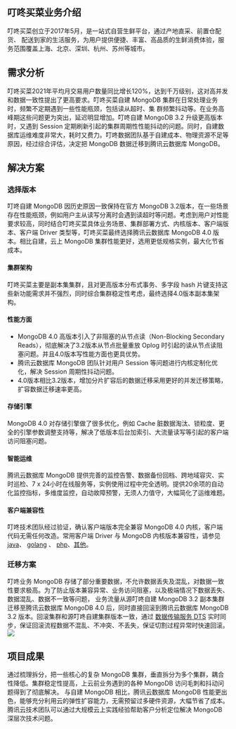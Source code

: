 ## 叮咚买菜业务介绍
叮咚买菜创立于2017年5月，是一站式自营生鲜平台，通过产地直采、前置仓配货、 配送到家的生活服务，为用户提供便捷、丰富、高品质的生鲜消费体验，服务范围覆盖上海、北京、深圳、杭州、苏州等城市。

## 需求分析
叮咚买菜2021年平均月交易用户数量同比增长120%，达到千万级别，这对高并发和数据一致性提出了更高要求。叮咚买菜自建 MongoDB 集群在日常处理业务时，频繁不定期遇到一些性能瓶颈，包括读从超时、集 群频繁抖动等。在业务高峰期这些问题更为突出，延迟明显增加。叮咚自建 MongoDB 3.2 升级更高版本时，又遇到 Session 定期刷新引起的集群周期性性能抖动的问题。同时，自建数据库运维难度非常大，耗时又费力。叮咚数据团队基于自建成本、物理资源不足等原因，经过综合评估，决定把 MongoDB 数据迁移到腾讯云数据库 MongoDB。 

## 解决方案
### 选择版本
叮咚自建 MongoDB 因历史原因一致保持在官方 MongoDB 3.2版本，在一些场景存在性能瓶颈，例如用户主从读写分离时会遇到读超时等问题。考虑到用户对性能要求较高，同时结合叮咚买菜具体业务场景、集群部署方式、内核版本、客户端版本、客户端 Driver 类型等，叮咚买菜最终选择腾讯云数据库 MongoDB 4.0 版本。相比自建，云上 MongoDB 集群性能更好，选用更低规格实例，最大化节省成本。

#### 集群架构
叮咚买菜主要是副本集集群，且对更高版本分布式事务、多字段 hash 片键支持这些新功能需求并不强烈，同时综合集群稳定性考虑，最终选择4.0版本副本集架构。 

#### 性能方面
- MongoDB 4.0 高版本引入了非阻塞的从节点读（Non-Blocking Secondary Reads），彻底解决了3.2版本从节点批量重放 Oplog 时引起的读从节点读阻塞问题。并且4.0版本写性能方面也更具优势。
- 腾讯云数据库 MongoDB 团队针对用户 Session 等问题进行内核定制化优化，解决 Session 周期性抖动问题。
- 4.0版本相比3.2版本，增加分片扩容后的数据迁移采用更好的并发迁移策略，扩容数据迁移速率更高。 

#### 存储引擎
MongoDB 4.0 对存储引擎做了很多优化，例如 Cache 脏数据淘汰、锁粒度、更全的引擎参数调整支持等，解决了低版本后台加索引、大流量读写等引起的客户端访问阻塞问题。 

#### 智能运维
腾讯云数据库 MongoDB 提供完善的监控告警、数据备份回档、跨地域容灾、实时巡检、7 x 24小时在线服务等，实例使用过程中完全透明。提供20余项的自动化监控指标，多维度监控，自动故障预警，无须人力值守，大幅简化了运维难题。

####  客户端兼容性
叮咚技术团队经过验证，确认客户端版本完全兼容 MongoDB 4.0 内核，客户端代码无需任何改造。常用客户端 Driver 与 MongoDB 内核版本兼容性，请参见 [java](https://mp.weixin.qq.com/s/tO7dMzBkapX3YZbZzdGiig?vid=1688856270234562&deviceid=b0dd0d46-cea7-4960-b780-452e842760cb&version=4.0.20.6009&platform=win)、 [golang](https://www.mongodb.com/docs/drivers/go/current/compatibility/) 、 [php]( https://docs.mongodb.com/drivers/php/ )、[其他]( https://docs.mongodb.com/drivers/ )。

### 迁移方案
叮咚业务 MongoDB 存储了部分重要数据，不允许数据丢失及混乱，对数据一致性要求极高。为了防止版本兼容异常、业务访问阻塞，以及极端情况下数据丢失、数据混乱、数据不一致等问题， 业务流量从源叮咚自建 MongoDB 3.2 副本集群迁移至腾讯云数据库 MongoDB 4.0 后，同时直接回滚到腾讯云数据库 MongoDB 3.2 版本。回滚集群和源叮咚自建集群版本一致，通过 [数据传输服务 DTS](https://cloud.tencent.com/document/product/240/37646) 实时同步，保证回滚流程数据不混乱、不冲突、不丢失，保证切割过程异常时快速回滚。 
![](https://qcloudimg.tencent-cloud.cn/raw/e0339527a7d24fbfcd77c0f149a29095.png)

## 项目成果
通过梳理拆分，把一些核心的复杂 MongoDB 集群，垂直拆分为多个集群，耦合性降低。集群稳定性提高，上云前业务遇到的各种 MongoDB 访问毛刺和抖动问题得到了彻底解决。
与自建 MongoDB 相比，腾讯云数据库 MongoDB 性能更出色，能够充分利用云的弹性扩容能力，无需预留过多硬件资源，大幅节省了成本。腾讯云技术团队可以通过大规模云上实践经验帮助客户分析定位解决 MongoDB 深层次技术问题。 

